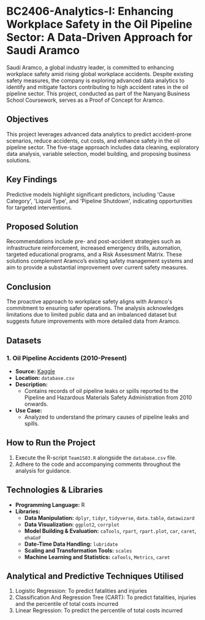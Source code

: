 # BC2406-Analytics-I: Enhancing Workplace Safety in the Oil Pipeline Sector: A Data-Driven Approach for Saudi Aramco

Saudi Aramco, a global industry leader, is committed to enhancing workplace safety amid rising global workplace accidents. Despite existing safety measures, the company is exploring advanced data analytics to identify and mitigate factors contributing to high accident rates in the oil pipeline sector. This project, conducted as part of the Nanyang Business School Coursework, serves as a Proof of Concept for Aramco.

## Objectives
This project leverages advanced data analytics to predict accident-prone scenarios, reduce accidents, cut costs, and enhance safety in the oil pipeline sector. The five-stage approach includes data cleaning, exploratory data analysis, variable selection, model building, and proposing business solutions.

## Key Findings
Predictive models highlight significant predictors, including 'Cause Category', 'Liquid Type', and 'Pipeline Shutdown', indicating opportunities for targeted interventions.

## Proposed Solution
Recommendations include pre- and post-accident strategies such as infrastructure reinforcement, increased emergency drills, automation, targeted educational programs, and a Risk Assessment Matrix. These solutions complement Aramco’s existing safety management systems and aim to provide a substantial improvement over current safety measures.

## Conclusion
The proactive approach to workplace safety aligns with Aramco's commitment to ensuring safer operations. The analysis acknowledges limitations due to limited public data and an imbalanced dataset but suggests future improvements with more detailed data from Aramco.

## Datasets

### 1. Oil Pipeline Accidents (2010-Present)
- **Source:** [Kaggle](https://www.kaggle.com/usdot/pipeline-accidents)
- **Location:** `database.csv`
- **Description:** 
  - Contains records of oil pipeline leaks or spills reported to the Pipeline and Hazardous Materials Safety Administration from 2010 onwards.
- **Use Case:** 
  - Analyzed to understand the primary causes of pipeline leaks and spills.

## How to Run the Project

1. Execute the R-script `Team1S03.R` alongside the `database.csv` file.
2. Adhere to the code and accompanying comments throughout the analysis for guidance.

## Technologies & Libraries

- **Programming Language:** R
- **Libraries:**
  - **Data Manipulation:** `dplyr`, `tidyr`, `tidyverse`, `data.table`, `datawizard`
  - **Data Visualization:** `ggplot2`, `corrplot`
  - **Model Building & Evaluation:**  `caTools`, `rpart`, `rpart.plot`, `car`, `caret`, `ehaGoF`
  - **Date-Time Data Handling:** `lubridate`
  - **Scaling and Transformation Tools:** `scales`
  - **Machine Learning and Statistics:** `caTools`, `Metrics`, `caret`

## Analytical and Predictive Techniques Utilised
1. Logistic Regression: To predict fatalities and injuries
2. Classification And Regression Tree (CART): To predict fatalities, injuries and the percentile of total costs incurred
3. Linear Regression: To predict the percentile of total costs incurred
